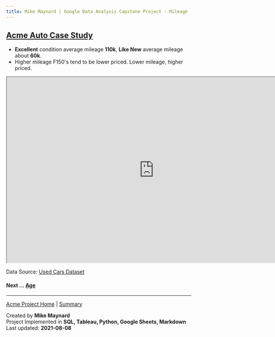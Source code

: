```yaml
---
title: Mike Maynard | Google Data Analysis Capstone Project - Mileage
---
```

## [Acme Auto Case Study](../)

* **Excellent** condition average mileage **110k**, **Like New** average mileage about **60k**.
* Higher mileage F150's tend to be lower priced. Lower mileage, higher priced.

<IFRAME SRC="https://public.tableau.com/views/capstone_16278859884250/miles_dash_1?:language=en-US&:display_count=n&:origin=viz_share_link&:showVizHome=no&:embed=true" WIDTH=800 HEIGHT=505></IFRAME>

Data Source: [Used Cars Dataset](https://www.kaggle.com/austinreese/craigslist-carstrucks-data)

#### Next ... [Age](age.html)

---
[Acme Project Home](../) | [Summary](../summary.html)

Created by **Mike Maynard**<BR>
Project Implemented in **SQL, Tableau, Python, Google Sheets, Markdown**<BR>
Last updated:  **2021-08-08**
